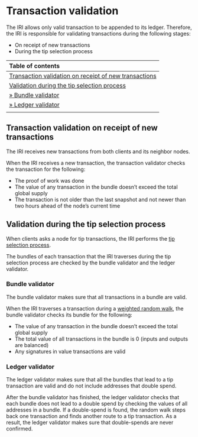 # Transaction validation

The IRI allows only valid transaction to be appended to its ledger. Therefore, the IRI is responsible for validating transactions during the following stages:
* On receipt of new transactions
* During the tip selection process

| **Table of contents**                  |        
| :------------------- |
|[Transaction validation on receipt of new transactions](#transaction-validation-on-receipt-of-new-transactions)|
|[Validation during the tip selection process](#validation-during-the-tip-selection-process)|
|[  &raquo; Bundle validator](#bundle-validator)|
|[  &raquo; Ledger validator](#ledger-validator)|
||

## Transaction validation on receipt of new transactions

The IRI receives new transactions from both clients and its neighbor nodes.

When the IRI receives a new transaction, the transaction validator checks the transaction for the following:
* The proof of work was done
* The value of any transaction in the bundle doesn’t exceed the total global supply
* The transaction is not older than the last snapshot and not newer than two hours ahead of the node’s current time

## Validation during the tip selection process

When clients asks a node for tip transactions, the IRI performs the [tip selection process](/iri/concepts/tip-selection.md).

The bundles of each transaction that the IRI traverses during the tip selection process are checked by the bundle validator and the ledger validator.

### Bundle validator

The bundle validator makes sure that all transactions in a bundle are valid.

When the IRI traverses a transaction during a [weighted random walk](/iri/concepts/tip-selection.md#how-it-works), the bundle validator checks its bundle for the following:
* The value of any transaction in the bundle doesn’t exceed the total global supply
* The total value of all transactions in the bundle is 0 (inputs and outputs are balanced)
* Any signatures in value transactions are valid

### Ledger validator

The ledger validator makes sure that all the bundles that lead to a tip transaction are valid and do not include addresses that double spend.

After the bundle validator has finished, the ledger validator checks that each bundle does not lead to a double spend by checking the values of all addresses in a bundle. If a double-spend is found, the random walk steps back one transaction and finds another route to a tip transaction. As a result, the ledger validator makes sure that double-spends are never confirmed.

